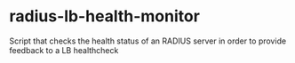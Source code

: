 # radius-lb-health-monitor
Script that checks the health status of an RADIUS server in order to provide feedback to a LB healthcheck
